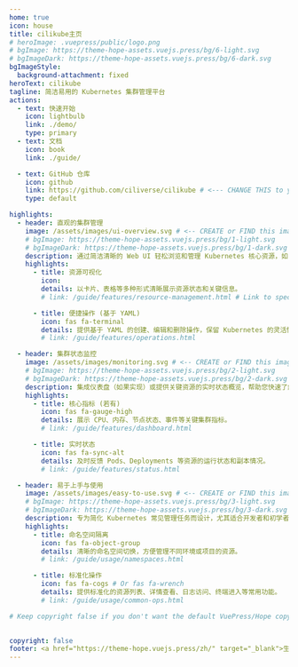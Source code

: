 ```yaml
---
home: true
icon: house
title: cilikube主页
# heroImage: .vuepress/public/logo.png
# bgImage: https://theme-hope-assets.vuejs.press/bg/6-light.svg
# bgImageDark: https://theme-hope-assets.vuejs.press/bg/6-dark.svg
bgImageStyle:
  background-attachment: fixed
heroText: cilikube
tagline: 简洁易用的 Kubernetes 集群管理平台
actions:
  - text: 快速开始
    icon: lightbulb
    link: ./demo/
    type: primary
  - text: 文档
    icon: book
    link: ./guide/

  - text: GitHub 仓库
    icon: github
    link: https://github.com/ciliverse/cilikube # <--- CHANGE THIS to your repo URL
    type: default

highlights: 
  - header: 直观的集群管理
    image: /assets/images/ui-overview.svg # <-- CREATE or FIND this image (placeholder)
    # bgImage: https://theme-hope-assets.vuejs.press/bg/1-light.svg
    # bgImageDark: https://theme-hope-assets.vuejs.press/bg/1-dark.svg
    description: 通过简洁清晰的 Web UI 轻松浏览和管理 Kubernetes 核心资源，如 Pods、Deployments、PVs、Nodes 等。
    highlights:
      - title: 资源可视化
        icon:  
        details: 以卡片、表格等多种形式清晰展示资源状态和关键信息。
        # link: /guide/features/resource-management.html # Link to specific feature page

      - title: 便捷操作 (基于 YAML)
        icon: fas fa-terminal
        details: 提供基于 YAML 的创建、编辑和删除操作，保留 Kubernetes 的灵活性。
        # link: /guide/features/operations.html

  - header: 集群状态监控
    image: /assets/images/monitoring.svg # <-- CREATE or FIND this image (placeholder)
    # bgImage: https://theme-hope-assets.vuejs.press/bg/2-light.svg
    # bgImageDark: https://theme-hope-assets.vuejs.press/bg/2-dark.svg
    description: 集成仪表盘（如果实现）或提供关键资源的实时状态概览，帮助您快速了解集群健康状况。
    highlights:
      - title: 核心指标 (若有)
        icon: fas fa-gauge-high
        details: 展示 CPU、内存、节点状态、事件等关键集群指标。
        # link: /guide/features/dashboard.html

      - title: 实时状态
        icon: fas fa-sync-alt
        details: 及时反馈 Pods、Deployments 等资源的运行状态和副本情况。
        # link: /guide/features/status.html

  - header: 易于上手与使用
    image: /assets/images/easy-to-use.svg # <-- CREATE or FIND this image (placeholder)
    # bgImage: https://theme-hope-assets.vuejs.press/bg/3-light.svg
    # bgImageDark: https://theme-hope-assets.vuejs.press/bg/3-dark.svg
    description: 专为简化 Kubernetes 常见管理任务而设计，尤其适合开发者和初学者快速入门。
    highlights:
      - title: 命名空间隔离
        icon: fas fa-object-group
        details: 清晰的命名空间切换，方便管理不同环境或项目的资源。
        # link: /guide/usage/namespaces.html

      - title: 标准化操作
        icon: fas fa-cogs # Or fas fa-wrench
        details: 提供标准化的资源列表、详情查看、日志访问、终端进入等常用功能。
        # link: /guide/usage/common-ops.html

# Keep copyright false if you don't want the default VuePress/Hope copyright
  

copyright: false
footer: <a href="https://theme-hope.vuejs.press/zh/" target="_blank">生如夏花之绚烂，死如秋叶之静美</a> 
---
```



